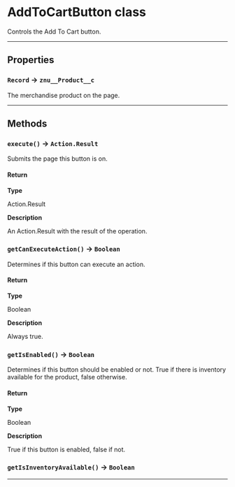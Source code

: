 # AddToCartButton class

Controls the Add To Cart button.

---
## Properties

### `Record` → `znu__Product__c`

The merchandise product on the page.

---
## Methods
### `execute()` → `Action.Result`

Submits the page this button is on.

#### Return

**Type**

Action.Result

**Description**

An Action.Result with the result of the operation.

### `getCanExecuteAction()` → `Boolean`

Determines if this button can execute an action.

#### Return

**Type**

Boolean

**Description**

Always true.

### `getIsEnabled()` → `Boolean`

Determines if this button should be enabled or not. True if there is inventory available for the product, false otherwise.

#### Return

**Type**

Boolean

**Description**

True if this button is enabled, false if not.

### `getIsInventoryAvailable()` → `Boolean`
---

